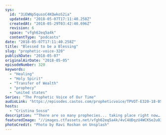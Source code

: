 ```yaml
---
sys:
  id: "3iEWNp5qusoC4KQwkoS2ia"
  updatedAt: "2018-05-07T17:11:40.258Z"
  createdAt: "2018-05-29T03:42:40.696Z"
  revision: 6
  space: "vfgh62eq5a4k"
  contentType: "podcasts"
date: "2018-05-07T17:11:40.258Z"
title: "Blessed to be a Blessing"
slug: "prophetic-voice-320"
publishDate: "2018-05-07"
originalAirDate: "2018-05-05"
episodeNumber: 320
keywords:
  - "Healing"
  - "Holy Spirit"
  - "Transfer of Wealth"
  - "prophecy"
  - "united states"
Series: "The Prophetic Voice of Our Time"
audioLink: "https://episodes.castos.com/propheticvoice/TPVOT-E320-18-05-05-06-Blessed-to-be-a-Blessing.mp3"
hosts:
  - "Cristina Sosso"
description: "“There are so many prophecies... taking place right now… Many many issues, global issues [challenges], have been here... for many many years, but now we can see victory, we can see resolution of these challenges. Same thing with your life. Believe that God can manifest…This is God’s intent, this is His will: be a blessing to others. He will bless you to be a blessing.” Psalm 144:12-15, John 16:12-14, Psalm 145"
featuredImage: "//images.ctfassets.net/vfgh62eq5a4k/4vC4UDqzU4WCKSe2uOIiOy/edcd7b2b2ace0112170d839e1b7879ab/ravi-roshan-383162-unsplash.jpg"
photoCredit: "Photo by Ravi Roshan on Unsplash"
---
```

